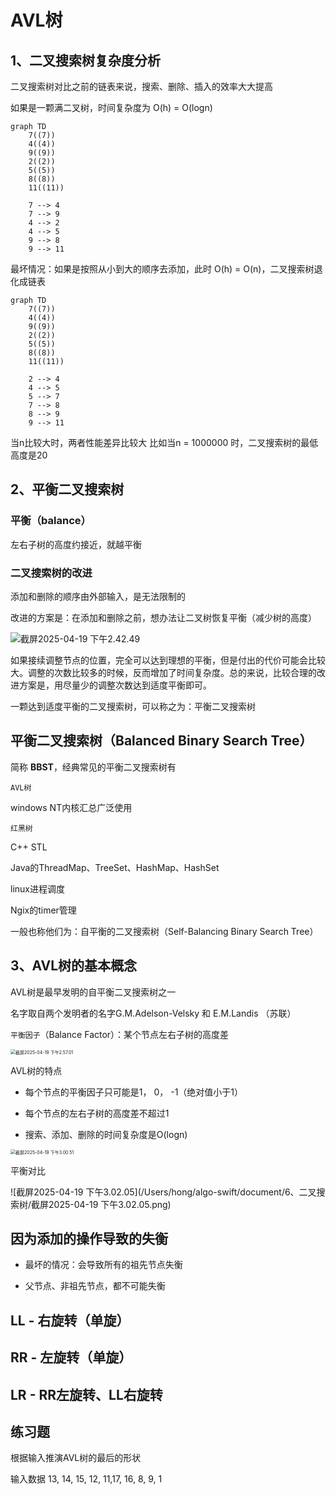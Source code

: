 # AVL树

## 1、二叉搜索树复杂度分析

二叉搜索树对比之前的链表来说，搜索、删除、插入的效率大大提高

如果是一颗满二叉树，时间复杂度为 O(h) = O(logn)

```mermaid
graph TD
    7((7))
    4((4))
    9((9))
    2((2))
    5((5))
    8((8))
    11((11))
    
    7 --> 4
    7 --> 9
    4 --> 2
    4 --> 5
    9 --> 8
    9 --> 11
```

最坏情况：如果是按照从小到大的顺序去添加，此时 O(h) = O(n)，二叉搜索树退化成链表
```mermaid
graph TD
    7((7))
    4((4))
    9((9))
    2((2))
    5((5))
    8((8))
    11((11))
    
    2 --> 4
    4 --> 5
    5 --> 7
    7 --> 8
    8 --> 9
    9 --> 11
```

当n比较大时，两者性能差异比较大
比如当n = 1000000 时，二叉搜索树的最低高度是20

## 2、平衡二叉搜索树

### 平衡（balance）

左右子树的高度约接近，就越平衡



### 二叉搜索树的改进

添加和删除的顺序由外部输入，是无法限制的

改进的方案是：在添加和删除之前，想办法让二叉树恢复平衡（减少树的高度）

![截屏2025-04-19 下午2.42.49](/Users/hong/algo-swift/document/6、二叉搜索树/improvebst.png)

如果接续调整节点的位置，完全可以达到理想的平衡，但是付出的代价可能会比较大。调整的次数比较多的时候，反而增加了时间复杂度。总的来说，比较合理的改进方案是，用尽量少的调整次数达到适度平衡即可。



一颗达到适度平衡的二叉搜索树，可以称之为：平衡二叉搜索树



## 平衡二叉搜索树（Balanced Binary Search Tree）

简称 **BBST**，经典常见的平衡二叉搜索树有

`AVL树` 

windows NT内核汇总广泛使用

`红黑树`

C++ STL

Java的ThreadMap、TreeSet、HashMap、HashSet

linux进程调度

Ngix的timer管理



一般也称他们为：自平衡的二叉搜索树（Self-Balancing Binary Search Tree）



## 3、AVL树的基本概念

AVL树是最早发明的自平衡二叉搜索树之一

名字取自两个发明者的名字G.M.Adelson-Velsky 和 E.M.Landis （苏联）

`平衡因子`（Balance Factor）：某个节点左右子树的高度差

<img src="/Users/hong/algo-swift/document/6、二叉搜索树/截屏2025-04-19 下午2.57.01.png" alt="截屏2025-04-19 下午2.57.01" style="zoom:50%;" />

AVL树的特点

- 每个节点的平衡因子只可能是1， 0， -1（绝对值小于1）

- 每个节点的左右子树的高度差不超过1
- 搜索、添加、删除的时间复杂度是O(logn)
<img src="/Users/hong/algo-swift/document/6、二叉搜索树/截屏2025-04-19 下午3.00.51.png" alt="截屏2025-04-19 下午3.00.51" style="zoom:50%;" />

平衡对比

![截屏2025-04-19 下午3.02.05](/Users/hong/algo-swift/document/6、二叉搜索树/截屏2025-04-19 下午3.02.05.png)

## 因为添加的操作导致的失衡

- 最坏的情况：会导致所有的祖先节点失衡

- 父节点、非祖先节点，都不可能失衡

## LL - 右旋转（单旋）

## RR - 左旋转（单旋）

## LR - RR左旋转、LL右旋转



## 练习题

根据输入推演AVL树的最后的形状

输入数据  13, 14, 15, 12, 11,17, 16, 8, 9, 1
